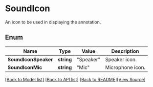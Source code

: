 # SoundIcon
An icon to be used in displaying the annotation.

## Enum
Name | Type | Value | Description
------------ | ------------- | ------------- | -------------
**SoundIconSpeaker** | **string** | "Speaker" | Speaker icon.
**SoundIconMic** | **string** | "Mic" | Microphone icon.

[[Back to Model list]](../README.md#documentation-for-models) [[Back to API list]](../README.md#documentation-for-api-endpoints) [[Back to README]](../README.md)[[View Source]](../sound_icon.go)


